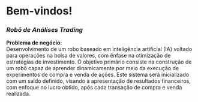 # Bem-vindos!

### *Robô de Análises Trading*

<b>Problema de negócio:</b><br>
Desenvolvimento de um robo baseado em inteligência artificial (IA) voltado para operações na bolsa de valores, com ênfase na otimização de estratégias de investimento. O objetivo primário consiste na construção de um robô capaz de aprender dinamicamente por meio da execução de experimentos de compra e venda de ações. Este sistema será inicializado com um saldo definido, visando a apresentação de resultados financeiros, com enfoque no lucro obtido, após cada transação de compra e venda realizada.
